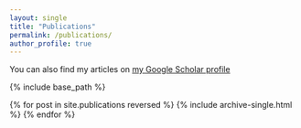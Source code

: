 ```yaml
---
layout: single
title: "Publications"
permalink: /publications/
author_profile: true
---
```


You can also find my articles on [my Google Scholar profile](https://scholar.google.com/citations?user=v1bbB_YAAAAJ&hl=en)


{% include base_path %}

{% for post in site.publications reversed %}
  {% include archive-single.html %}
{% endfor %}
